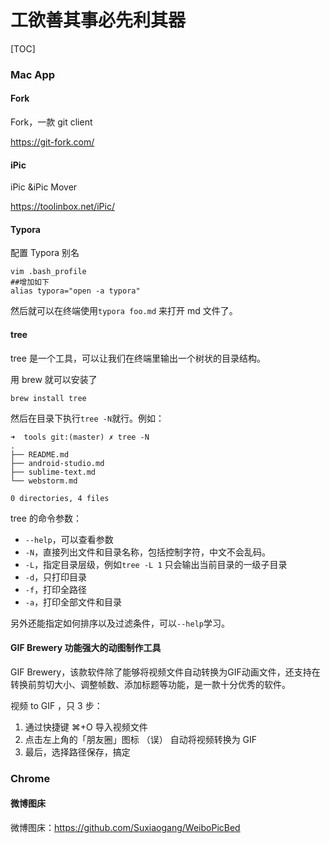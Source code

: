 # 工欲善其事必先利其器



[TOC]

### Mac App



#### Fork

Fork，一款 git client

https://git-fork.com/



#### iPic

iPic &iPic Mover

https://toolinbox.net/iPic/



#### Typora

配置 Typora 别名

```
vim .bash_profile
##增加如下
alias typora="open -a typora"
```
 然后就可以在终端使用`typora foo.md` 来打开 md 文件了。



#### tree



tree 是一个工具，可以让我们在终端里输出一个树状的目录结构。



用 brew 就可以安装了

```shell
brew install tree
```



然后在目录下执行`tree -N`就行。例如：

```shell
➜  tools git:(master) ✗ tree -N
.
├── README.md
├── android-studio.md
├── sublime-text.md
└── webstorm.md

0 directories, 4 files
```



tree 的命令参数： 

- `--help`，可以查看参数
- `-N`，直接列出文件和目录名称，包括控制字符，中文不会乱码。
- `-L`，指定目录层级，例如`tree -L 1` 只会输出当前目录的一级子目录
- `-d`，只打印目录
- `-f`，打印全路径
- `-a`，打印全部文件和目录



另外还能指定如何排序以及过滤条件，可以`--help`学习。



#### GIF Brewery 功能强大的动图制作工具



GIF Brewery，该款软件除了能够将视频文件自动转换为GIF动画文件，还支持在转换前剪切大小、调整帧数、添加标题等功能，是一款十分优秀的软件。

视频 to  GIF ，只 3 步：

1. 通过快捷键 ⌘+O 导入视频文件
2. 点击左上角的「朋友圈」图标 （误） 自动将视频转换为 GIF
3. 最后，选择路径保存，搞定


### Chrome 



#### 微博图床

微博图床：https://github.com/Suxiaogang/WeiboPicBed

